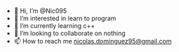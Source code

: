 - 👋 Hi, I’m @Nic095
- 👀 I’m interested in learn to program
- 🌱 I’m currently learning c++
- 💞️ I’m looking to collaborate on nothing
- 📫 How to reach me nicolas.dominguez95@gmail.com

<!---
Nic095/Nic095 is a ✨ special ✨ repository because its `README.md` (this file) appears on your GitHub profile.
You can click the Preview link to take a look at your changes.
--->
